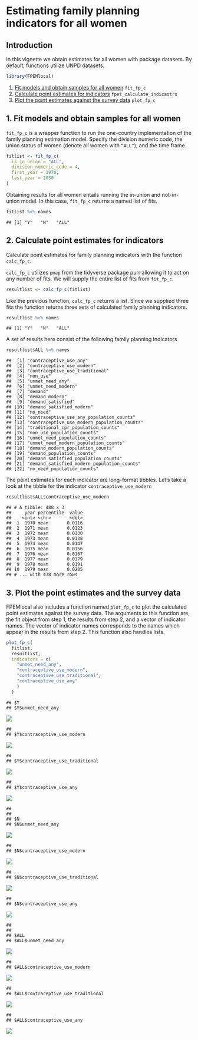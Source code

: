 Estimating family planning indicators for all women
================

## Introduction

In this vignette we obtain estimates for all women with package
datasets. By default, functions utilize UNPD datasets.

``` r
library(FPEMlocal)
```

1.  [Fit models and obtain samples for all women](#fit) `fit_fp_c`
2.  [Calculate point estimates for indicators](#results)
    `fpet_calculate_indicaotrs`
3.  [Plot the point estimates against the survey data](#plot)
    `plot_fp_c`

## <a name="fit"></a>

## 1\. Fit models and obtain samples for all women

`fit_fp_c` is a wrapper function to run the one-country implementation
of the family planning estimation model. Specify the division numeric
code, the union status of women (denote all women with `“ALL”`), and the
time frame.

``` r
fitlist <- fit_fp_c(
  is_in_union = "ALL",
  division_numeric_code = 4,
  first_year = 1970,
  last_year = 2030
)
```

Obtaining results for all women entails running the in-union and
not-in-union model. In this case, `fit_fp_c` returns a named list of
fits.

``` r
fitlist %>% names
```

    ## [1] "Y"   "N"   "ALL"

## <a name="results"></a>

## 2\. Calculate point estimates for indicators

Calculate point estimates for family planning indicators with the
function `calc_fp_c`.

`calc_fp_c` utilizes `pmap` from the tidyverse package purr allowing it
to act on any number of fits. We will supply the entire list of fits
from `fit_fp_c`.

``` r
resultlist <- calc_fp_c(fitlist)
```

Like the previous function, `calc_fp_c` returns a list. Since we
supplied three fits the function returns three sets of calculated family
planning indicators.

``` r
resultlist %>% names
```

    ## [1] "Y"   "N"   "ALL"

A set of results here consist of the following family planning
indicators

``` r
resultlist$ALL %>% names
```

    ##  [1] "contraceptive_use_any"                     
    ##  [2] "contraceptive_use_modern"                  
    ##  [3] "contraceptive_use_traditional"             
    ##  [4] "non_use"                                   
    ##  [5] "unmet_need_any"                            
    ##  [6] "unmet_need_modern"                         
    ##  [7] "demand"                                    
    ##  [8] "demand_modern"                             
    ##  [9] "demand_satisfied"                          
    ## [10] "demand_satisfied_modern"                   
    ## [11] "no_need"                                   
    ## [12] "contraceptive_use_any_population_counts"   
    ## [13] "contraceptive_use_modern_population_counts"
    ## [14] "traditional_cpr_population_counts"         
    ## [15] "non_use_population_counts"                 
    ## [16] "unmet_need_population_counts"              
    ## [17] "unmet_need_modern_population_counts"       
    ## [18] "demand_modern_population_counts"           
    ## [19] "demand_population_counts"                  
    ## [20] "demand_satisfied_population_counts"        
    ## [21] "demand_satisfied_modern_population_counts" 
    ## [22] "no_need_population_counts"

The point estimates for each indicator are long-format tibbles. Let’s
take a look at the tibble for the indicator `contraceptive_use_modern`

``` r
resultlist$ALL$contraceptive_use_modern
```

    ## # A tibble: 488 x 3
    ##     year percentile  value
    ##    <int> <chr>       <dbl>
    ##  1  1970 mean       0.0116
    ##  2  1971 mean       0.0123
    ##  3  1972 mean       0.0130
    ##  4  1973 mean       0.0138
    ##  5  1974 mean       0.0147
    ##  6  1975 mean       0.0156
    ##  7  1976 mean       0.0167
    ##  8  1977 mean       0.0179
    ##  9  1978 mean       0.0191
    ## 10  1979 mean       0.0205
    ## # ... with 478 more rows

## <a name="plot"></a>

## 3\. Plot the point estimates and the survey data

FPEMlocal also includes a function named `plot_fp_c` to plot the
calculated point estimates against the survey data. The arguments to
this function are, the fit object from step 1, the results from step 2,
and a vector of indicator names. The vector of indicator names
corresponds to the names which appear in the results from step 2. This
function also handles lists.

``` r
plot_fp_c(
  fitlist,
  resultlist,
  indicators = c(
    "unmet_need_any",
    "contraceptive_use_modern",
    "contraceptive_use_traditional",
    "contraceptive_use_any"
    )
  )
```

    ## $Y
    ## $Y$unmet_need_any

![](all_women_files/figure-gfm/unnamed-chunk-8-1.png)<!-- -->

    ## 
    ## $Y$contraceptive_use_modern

![](all_women_files/figure-gfm/unnamed-chunk-8-2.png)<!-- -->

    ## 
    ## $Y$contraceptive_use_traditional

![](all_women_files/figure-gfm/unnamed-chunk-8-3.png)<!-- -->

    ## 
    ## $Y$contraceptive_use_any

![](all_women_files/figure-gfm/unnamed-chunk-8-4.png)<!-- -->

    ## 
    ## 
    ## $N
    ## $N$unmet_need_any

![](all_women_files/figure-gfm/unnamed-chunk-8-5.png)<!-- -->

    ## 
    ## $N$contraceptive_use_modern

![](all_women_files/figure-gfm/unnamed-chunk-8-6.png)<!-- -->

    ## 
    ## $N$contraceptive_use_traditional

![](all_women_files/figure-gfm/unnamed-chunk-8-7.png)<!-- -->

    ## 
    ## $N$contraceptive_use_any

![](all_women_files/figure-gfm/unnamed-chunk-8-8.png)<!-- -->

    ## 
    ## 
    ## $ALL
    ## $ALL$unmet_need_any

![](all_women_files/figure-gfm/unnamed-chunk-8-9.png)<!-- -->

    ## 
    ## $ALL$contraceptive_use_modern

![](all_women_files/figure-gfm/unnamed-chunk-8-10.png)<!-- -->

    ## 
    ## $ALL$contraceptive_use_traditional

![](all_women_files/figure-gfm/unnamed-chunk-8-11.png)<!-- -->

    ## 
    ## $ALL$contraceptive_use_any

![](all_women_files/figure-gfm/unnamed-chunk-8-12.png)<!-- -->
